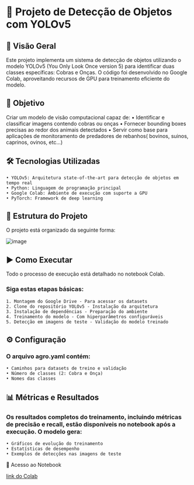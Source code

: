 # 🚀 Projeto de Detecção de Objetos com YOLOv5
## 📌 Visão Geral
Este projeto implementa um sistema de detecção de objetos utilizando o modelo YOLOv5 (You Only Look Once version 5) para identificar duas classes específicas: Cobras e Onças. O código foi desenvolvido no Google Colab, aproveitando recursos de GPU para treinamento eficiente do modelo.
## 🎯 Objetivo
Criar um modelo de visão computacional capaz de:
    • Identificar e classificar imagens contendo cobras ou onças
    • Fornecer bounding boxes precisas ao redor dos animais detectados
    • Servir como base para aplicações de monitoramento de predadores de rebanhos( bovinos, suinos, caprinos, ovinos, etc...)
## 🛠️ Tecnologias Utilizadas
    • YOLOv5: Arquitetura state-of-the-art para detecção de objetos em tempo real
    • Python: Linguagem de programação principal
    • Google Colab: Ambiente de execução com suporte a GPU
    • PyTorch: Framework de deep learning
## 📂 Estrutura do Projeto
O projeto está organizado da seguinte forma:

![image](https://github.com/user-attachments/assets/e6cc9e69-728a-4caf-9c46-a682fb15ac8e)

## ▶️ Como Executar
Todo o processo de execução está detalhado no notebook Colab. 
### Siga estas etapas básicas:
    1. Montagem do Google Drive - Para acessar os datasets
    2. Clone do repositório YOLOv5 - Instalação da arquitetura
    3. Instalação de dependências - Preparação do ambiente
    4. Treinamento do modelo - Com hiperparâmetros configuráveis
    5. Detecção em imagens de teste - Validação do modelo treinado
## ⚙️ Configuração
### O arquivo agro.yaml contém:
    • Caminhos para datasets de treino e validação
    • Número de classes (2: Cobra e Onça)
    • Nomes das classes
## 📊 Métricas e Resultados
### Os resultados completos do treinamento, incluindo métricas de precisão e recall, estão disponíveis no notebook após a execução. O modelo gera:
    • Gráficos de evolução do treinamento
    • Estatísticas de desempenho
    • Exemplos de detecções nas imagens de teste
🔗 Acesso ao Notebook

[link do Colab](https://colab.research.google.com/drive/1p8_IE2aryKI91lHqTvNC_P43GFdVsxFL?usp=sharing)
